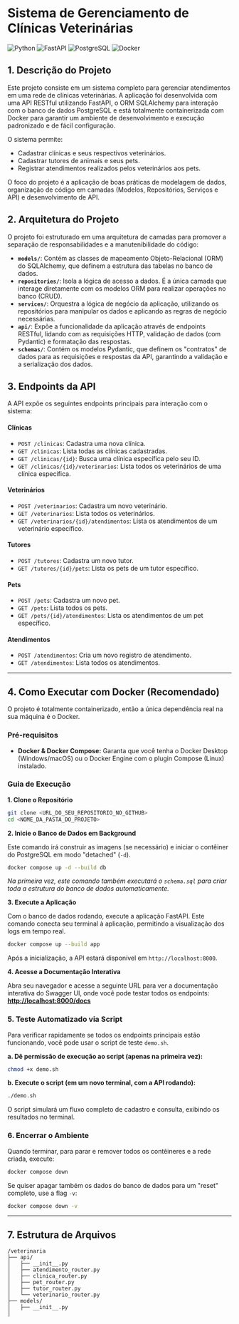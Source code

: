 # Sistema de Gerenciamento de Clínicas Veterinárias

![Python](https://img.shields.io/badge/Python-3.11-blue.svg) ![FastAPI](https://img.shields.io/badge/FastAPI-0.100+-green.svg) ![PostgreSQL](https://img.shields.io/badge/PostgreSQL-15-blue.svg) ![Docker](https://img.shields.io/badge/Docker-20.10+-blue.svg)

## 1. Descrição do Projeto

Este projeto consiste em um sistema completo para gerenciar atendimentos em uma rede de clínicas veterinárias. A aplicação foi desenvolvida com uma API RESTful utilizando FastAPI, o ORM SQLAlchemy para interação com o banco de dados PostgreSQL e está totalmente containerizada com Docker para garantir um ambiente de desenvolvimento e execução padronizado e de fácil configuração.

O sistema permite:
* Cadastrar clínicas e seus respectivos veterinários.
* Cadastrar tutores de animais e seus pets.
* Registrar atendimentos realizados pelos veterinários aos pets.

O foco do projeto é a aplicação de boas práticas de modelagem de dados, organização de código em camadas (Modelos, Repositórios, Serviços e API) e desenvolvimento de API.

## 2. Arquitetura do Projeto

O projeto foi estruturado em uma arquitetura de camadas para promover a separação de responsabilidades e a manutenibilidade do código:

* **`models/`**: Contém as classes de mapeamento Objeto-Relacional (ORM) do SQLAlchemy, que definem a estrutura das tabelas no banco de dados.
* **`repositories/`**: Isola a lógica de acesso a dados. É a única camada que interage diretamente com os modelos ORM para realizar operações no banco (CRUD).
* **`services/`**: Orquestra a lógica de negócio da aplicação, utilizando os repositórios para manipular os dados e aplicando as regras de negócio necessárias.
* **`api/`**: Expõe a funcionalidade da aplicação através de endpoints RESTful, lidando com as requisições HTTP, validação de dados (com Pydantic) e formatação das respostas.
* **`schemas/`**: Contém os modelos Pydantic, que definem os "contratos" de dados para as requisições e respostas da API, garantindo a validação e a serialização dos dados.

## 3. Endpoints da API

A API expõe os seguintes endpoints principais para interação com o sistema:

#### Clínicas
* `POST /clinicas`: Cadastra uma nova clínica.
* `GET /clinicas`: Lista todas as clínicas cadastradas.
* `GET /clinicas/{id}`: Busca uma clínica específica pelo seu ID.
* `GET /clinicas/{id}/veterinarios`: Lista todos os veterinários de uma clínica específica.

#### Veterinários
* `POST /veterinarios`: Cadastra um novo veterinário.
* `GET /veterinarios`: Lista todos os veterinários.
* `GET /veterinarios/{id}/atendimentos`: Lista os atendimentos de um veterinário específico.

#### Tutores
* `POST /tutores`: Cadastra um novo tutor.
* `GET /tutores/{id}/pets`: Lista os pets de um tutor específico.

#### Pets
* `POST /pets`: Cadastra um novo pet.
* `GET /pets`: Lista todos os pets.
* `GET /pets/{id}/atendimentos`: Lista os atendimentos de um pet específico.

#### Atendimentos
* `POST /atendimentos`: Cria um novo registro de atendimento.
* `GET /atendimentos`: Lista todos os atendimentos.

---

## 4. Como Executar com Docker (Recomendado)

O projeto é totalmente containerizado, então a única dependência real na sua máquina é o Docker.

### Pré-requisitos
* **Docker & Docker Compose:** Garanta que você tenha o Docker Desktop (Windows/macOS) ou o Docker Engine com o plugin Compose (Linux) instalado.

### Guia de Execução

**1. Clone o Repositório**
```bash
git clone <URL_DO_SEU_REPOSITORIO_NO_GITHUB>
cd <NOME_DA_PASTA_DO_PROJETO>
```

**2. Inicie o Banco de Dados em Background**

Este comando irá construir as imagens (se necessário) e iniciar o contêiner do PostgreSQL em modo "detached" (`-d`).
```bash
docker compose up -d --build db
```
*Na primeira vez, este comando também executará o `schema.sql` para criar toda a estrutura do banco de dados automaticamente.*

**3. Execute a Aplicação**

Com o banco de dados rodando, execute a aplicação FastAPI. Este comando conecta seu terminal à aplicação, permitindo a visualização dos logs em tempo real.
```bash
docker compose up --build app
```

Após a inicialização, a API estará disponível em `http://localhost:8000`.

**4. Acesse a Documentação Interativa**

Abra seu navegador e acesse a seguinte URL para ver a documentação interativa do Swagger UI, onde você pode testar todos os endpoints:
[**http://localhost:8000/docs**](http://localhost:8000/docs)

### 5. Teste Automatizado via Script

Para verificar rapidamente se todos os endpoints principais estão funcionando, você pode usar o script de teste `demo.sh`.

**a. Dê permissão de execução ao script (apenas na primeira vez):**
```bash
chmod +x demo.sh
```
**b. Execute o script (em um novo terminal, com a API rodando):**
```bash
./demo.sh
```
O script simulará um fluxo completo de cadastro e consulta, exibindo os resultados no terminal.

### 6. Encerrar o Ambiente
Quando terminar, para parar e remover todos os contêineres e a rede criada, execute:
```bash
docker compose down
```
Se quiser apagar também os dados do banco de dados para um "reset" completo, use a flag `-v`:
```bash
docker compose down -v
```
---

## 7. Estrutura de Arquivos
```
/veterinaria
├── api/
│   ├── __init__.py
│   ├── atendimento_router.py
│   ├── clinica_router.py
│   ├── pet_router.py
│   ├── tutor_router.py
│   └── veterinario_router.py
├── models/
│   ├── __init__.py
│